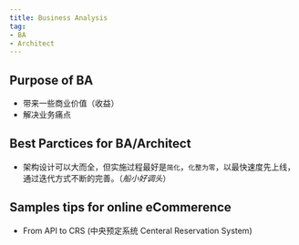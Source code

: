 ```yaml
---
title: Business Analysis
tag:
- BA
- Architect
---
```



## Purpose of BA
- 带来一些商业价值（收益）
- 解决业务痛点

## Best Parctices for BA/Architect
- 架构设计可以大而全，但实施过程最好是`简化`，`化整为零`，以最快速度先上线，通过迭代方式不断的完善。（_船小好调头_）

## Samples tips for online eCommerence
- From API to CRS (中央预定系统 Centeral Reservation System)
